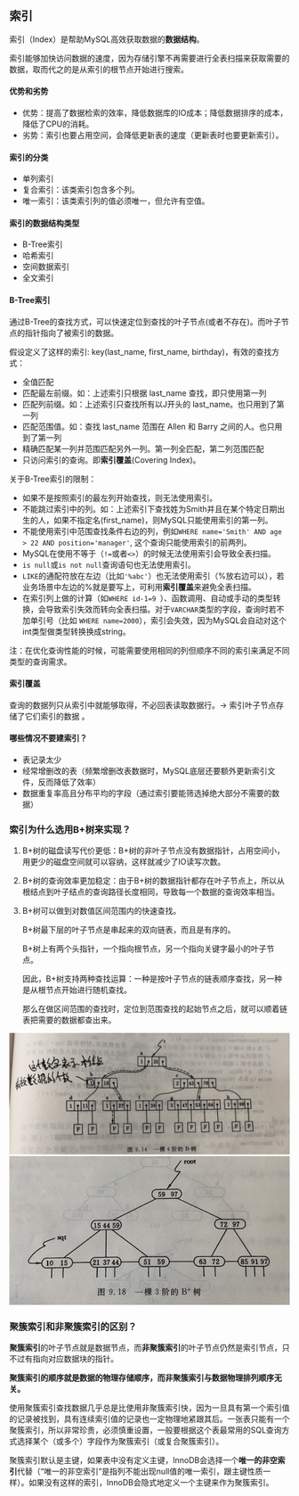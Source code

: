 ## 索引

索引（Index）是帮助MySQL高效获取数据的**数据结构**。

索引能够加快访问数据的速度，因为存储引擎不再需要进行全表扫描来获取需要的数据，取而代之的是从索引的根节点开始进行搜索。

#### 优势和劣势

* 优势：提高了数据检索的效率，降低数据库的IO成本；降低数据排序的成本，降低了CPU的消耗。
* 劣势：索引也要占用空间，会降低更新表的速度（更新表时也要更新索引）。

#### 索引的分类

* 单列索引
* 复合索引：该类索引包含多个列。
* 唯一索引：该类索引列的值必须唯一，但允许有空值。

#### 索引的数据结构类型

* B-Tree索引
* 哈希索引
* 空间数据索引
* 全文索引

#### B-Tree索引

通过B-Tree的查找方式，可以快速定位到查找的叶子节点(或者不存在)。而叶子节点的指针指向了被索引的数据。

假设定义了这样的索引: key(last_name, first_name, birthday)，有效的查找方式：

* 全值匹配
* 匹配最左前缀。如：上述索引只根据 last_name 查找，即只使用第一列
* 匹配列前缀。如：上述索引只查找所有以J开头的 last_name。也只用到了第一列
* 匹配范围值。如：查找 last_name 范围在 Allen 和 Barry 之间的人。也只用到了第一列
* 精确匹配某一列并范围匹配另外一列。第一列全匹配，第二列范围匹配
* 只访问索引的查询。即**索引覆盖**(Covering Index)。

关于B-Tree索引的限制：

* 如果不是按照索引的最左列开始查找，则无法使用索引。
* 不能跳过索引中的列。如：上述索引下查找姓为Smith并且在某个特定日期出生的人，如果不指定名(first_name)，则MySQL只能使用索引的第一列。
* 不能使用索引中范围查找条件右边的列，例如`WHERE name='Smith' AND age > 22 AND position='manager'`, 这个查询只能使用索引的前两列。
* MySQL在使用不等于（`!=`或者`<>`）的时候无法使用索引会导致全表扫描。
* `is null`或`is not null`查询语句也无法使用索引。
* `LIKE`的通配符放在左边（比如`'%abc'`）也无法使用索引（%放右边可以），若业务场景中左边的%就是要写上，可利用**索引覆盖**来避免全表扫描。
* 在索引列上做的计算（如`WHERE id-1=9 `）、函数调用、自动或手动的类型转换，会导致索引失效而转向全表扫描。对于`VARCHAR`类型的字段，查询时若不加单引号（比如 `WHERE name=2000`），索引会失效，因为MySQL会自动对这个int类型做类型转换换成string。

注：在优化查询性能的时候，可能需要使用相同的列但顺序不同的索引来满足不同类型的查询需求。

#### 索引覆盖

查询的数据列只从索引中就能够取得，不必回表读取数据行。-> 索引叶子节点存储了它们索引的数据 。

#### 哪些情况不要建索引？

* 表记录太少
* 经常增删改的表（频繁增删改表数据时，MySQL底层还要额外更新索引文件，反而降低了效率）
* 数据重复率高且分布平均的字段（通过索引要能筛选掉绝大部分不需要的数据）

### 索引为什么选用B+树来实现？

1. B+树的磁盘读写代价更低：B+树的非叶子节点没有数据指针，占用空间小，用更少的磁盘空间就可以容纳，这样就减少了IO读写次数。

2. B+树的查询效率更加稳定：由于B+树的数据指针都存在叶子节点上，所以从根结点到叶子结点的查询路径长度相同，导致每一个数据的查询效率相当。

3. B+树可以做到对数值区间范围内的快速查找。

   B+树最下层的叶子节点是串起来的双向链表，而且是有序的。

   B+树上有两个头指针，一个指向根节点，另一个指向关键字最小的叶子节点。

   因此，B+树支持两种查找运算：一种是按叶子节点的链表顺序查找，另一种是从根节点开始进行随机查找。

   那么在做区间范围的查找时，定位到范围查找的起始节点之后，就可以顺着链表把需要的数据都查出来。

<img src="../../src/mysql/btree.png" alt="B树" />

<img src="../../src/mysql/b+tree.png" alt="B+树" />

### 聚簇索引和非聚簇索引的区别？

**聚簇索引**的叶子节点就是数据节点，而**非聚簇索引**的叶子节点仍然是索引节点，只不过有指向对应数据块的指针。

**聚簇索引的顺序就是数据的物理存储顺序，而非聚簇索引与数据物理排列顺序无关。**

使用聚簇索引查找数据几乎总是比使用非聚簇索引快，因为一旦具有第一个索引值的记录被找到，具有连续索引值的记录也一定物理地紧跟其后。一张表只能有一个聚簇索引，所以非常珍贵，必须慎重设置，一般要根据这个表最常用的SQL查询方式选择某个（或多个）字段作为聚簇索引（或复合聚簇索引）。

聚簇索引默认是主键，如果表中没有定义主键，InnoDB会选择一个**唯一的非空索引**代替（“唯一的非空索引”是指列不能出现null值的唯一索引，跟主键性质一样）。如果没有这样的索引，InnoDB会隐式地定义一个主键来作为聚簇索引。